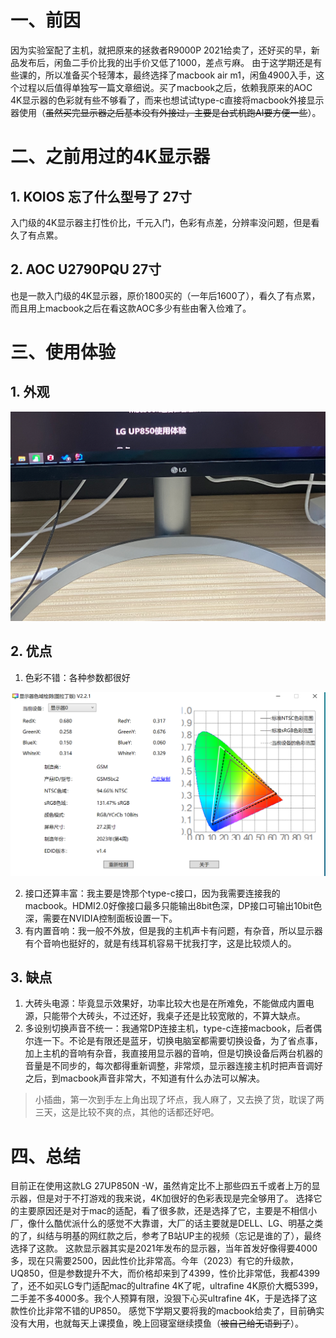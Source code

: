 # 一、前因
因为实验室配了主机，就把原来的拯救者R9000P 2021给卖了，还好买的早，新品发布后，闲鱼二手价比我的出手价又低了1000，差点亏麻。
由于这学期还是有些课的，所以准备买个轻薄本，最终选择了macbook air m1，闲鱼4900入手，这个过程以后值得单独写一篇文章细说。买了macbook之后，依赖我原来的AOC 4K显示器的色彩就有些不够看了，而来也想试试type-c直接将macbook外接显示器使用（~~虽然买完显示器之后基本没有外接过，主要是台式机跑AI要方便一些~~）。
# 二、之前用过的4K显示器
## 1. KOIOS 忘了什么型号了 27寸
入门级的4K显示器主打性价比，千元入门，色彩有点差，分辨率没问题，但是看久了有点累。
## 2. AOC U2790PQU 27寸
也是一款入门级的4K显示器，原价1800买的（一年后1600了），看久了有点累，而且用上macbook之后在看这款AOC多少有些由奢入俭难了。
# 三、使用体验
## 1. 外观
![image.png](assets/1682417424309-3b72c47f-4d38-4074-8dc0-08fe9c1e25d4.png "外观没啥说的，中规中矩吧（语雀没开会员，图片大小有限制）")
## 2. 优点

1. 色彩不错：各种参数都很好

![image.png](./assets/1681716245561-6874e17a-802b-468c-952d-11ff21fca049.png)

2. 接口还算丰富：我主要是馋那个type-c接口，因为我需要连接我的macbook。HDMI2.0好像接口最多只能输出8bit色深，DP接口可输出10bit色深，需要在NVIDIA控制面板设置一下。
3. 有内置音响：我一般不外放，但是我的主机声卡有问题，有杂音，所以显示器有个音响也挺好的，就是有线耳机容易干扰我打字，这是比较烦人的。
## 3. 缺点

1. 大砖头电源：毕竟显示效果好，功率比较大也是在所难免，不能做成内置电源，只能带个大砖头，不过还好，我桌子还是比较宽敞的，不算大缺点。
2. 多设别切换声音不统一：我通常DP连接主机，type-c连接macbook，后者偶尔连一下。不论是有限还是蓝牙，切换电脑室都需要切换设备，为了省点事，加上主机的音响有杂音，我直接用显示器的音响，但是切换设备后两台机器的音量是不同步的，每次都得重新调整，非常烦，显示器连接主机时把声音调好之后，到macbook声音非常大，不知道有什么办法可以解决。
> 小插曲，第一次到手左上角出现了坏点，我人麻了，又去换了货，耽误了两三天，这是比较不爽的点，其他的话都还好吧。

# 四、总结
目前正在使用这款LG 27UP850N -W，虽然肯定比不上那些四五千或者上万的显示器，但是对于不打游戏的我来说，4K加很好的色彩表现是完全够用了。
选择它的主要原因还是对于mac的适配，看了很多款，还是选择了它，主要是不相信小厂，像什么酷优派什么的感觉不大靠谱，大厂的话主要就是DELL、LG、明基之类的了，纠结与明基的网红款之后，参考了B站UP主的视频（忘记是谁的了），最终选择了这款。
这款显示器其实是2021年发布的显示器，当年首发好像得要4000多，现在只需要2500，因此性价比非常高。今年（2023）有它的升级款，UQ850，但是参数提升不大，而价格却来到了4399，性价比非常低，我都4399了，还不如买LG专门适配mac的ultrafine 4K了呢，ultrafine 4K原价大概5399，二手差不多4000多。我个人预算有限，没狠下心买ultrafine 4K，于是选择了这款性价比非常不错的UP850。
感觉下学期又要将我的macbook给卖了，目前确实没有大用，也就每天上课摸鱼，晚上回寝室继续摸鱼（~~被自己给无语到了~~）。
